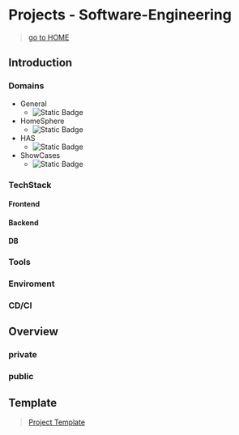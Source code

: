 # Projects - Software-Engineering
> [go to HOME](../README.md)

## Introduction

### Domains
- General
    - ![Static Badge](https://img.shields.io/badge/GENERAL%20-%20domain?label=domain&color=red&style=for-the-badge)
- HomeSphere
    - ![Static Badge](https://img.shields.io/badge/HomeSphere%20-%20domain?label=domain&color=darkgreen&style=for-the-badge)
- HAS
    - ![Static Badge](https://img.shields.io/badge/HAS%20-%20domain?label=domain&color=darkblue&style=for-the-badge)
- ShowCases
    - ![Static Badge](https://img.shields.io/badge/SHOW%20-%20domain?label=domain&color=yellow&style=for-the-badge)

### TechStack

#### Frontend


#### Backend

#### DB

### Tools

### Enviroment

### CD/CI

## Overview

### private

### public

## Template
> [Project Template](../_template/README.md)